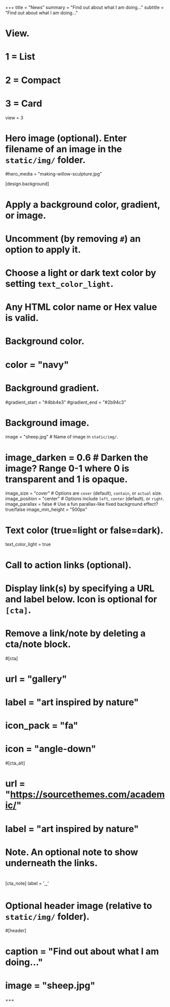 +++
title = "News"
summary = "Find out about what I am doing..."
subtitle = "Find out about what I am doing..."

# View.
#   1 = List
#   2 = Compact
#   3 = Card
view = 3


# Hero image (optional). Enter filename of an image in the `static/img/` folder.
#hero_media = "making-willow-sculpture.jpg"

[design.background]
  # Apply a background color, gradient, or image.
  #   Uncomment (by removing `#`) an option to apply it.
  #   Choose a light or dark text color by setting `text_color_light`.
  #   Any HTML color name or Hex value is valid.

  # Background color.
  # color = "navy"
  
  # Background gradient.
  #gradient_start = "#4bb4e3"
  #gradient_end = "#2b94c3"
  
  # Background image.
   image = "sheep.jpg"  # Name of image in `static/img/`.
   
  # image_darken = 0.6  # Darken the image? Range 0-1 where 0 is transparent and 1 is opaque.
   image_size = "cover"  #  Options are `cover` (default), `contain`, or `actual` size.
   image_position = "center"  # Options include `left`, `center` (default), or `right`.
   image_parallax = false  # Use a fun parallax-like fixed background effect? true/false
   image_min_height = "500px"
  
  # Text color (true=light or false=dark).
  text_color_light = true

# Call to action links (optional).
#   Display link(s) by specifying a URL and label below. Icon is optional for `[cta]`.
#   Remove a link/note by deleting a cta/note block.
#[cta]
#  url = "gallery"
#  label = "art inspired by nature"
#  icon_pack = "fa"
#  icon = "angle-down"
  
#[cta_alt]
#  url = "https://sourcethemes.com/academic/"
#  label = "art inspired by nature"

# Note. An optional note to show underneath the links.
[cta_note]
  label = '<a href="#blog-roll"><span class="fa fa-angle-down" style="padding-top:200px;font-size:2.5em;">&nbsp;</span></a>'



# Optional header image (relative to `static/img/` folder).
#[header]
#  caption = "Find out about what I am doing..."
#  image = "sheep.jpg"

+++
